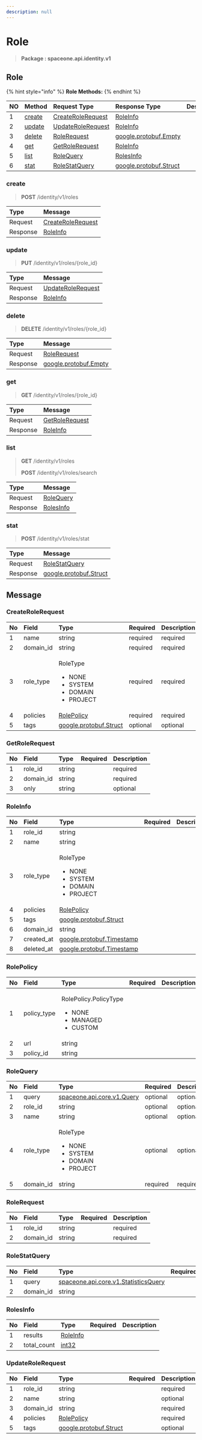 ```yaml
---
description: null
---
```


# Role

> **Package : spaceone.api.identity.v1**

## Role

{% hint style="info" %}
**Role Methods:**
{% endhint %}

| NO | Method | Request Type | Response Type | Description |
| :--- | :--- | :--- | :--- | :--- |
| 1 | [create](role.md#create) | [CreateRoleRequest](role.md#createrolerequest) | [RoleInfo](role.md#roleinfo) |  |
| 2 | [update](role.md#update) | [UpdateRoleRequest](role.md#updaterolerequest) | [RoleInfo](role.md#roleinfo) |  |
| 3 | [delete](role.md#delete) | [RoleRequest](role.md#rolerequest) | [google.protobuf.Empty](https://github.com/protocolbuffers/protobuf/blob/master/src/google/protobuf/empty.proto) |  |
| 4 | [get](role.md#get) | [GetRoleRequest](role.md#getrolerequest) | [RoleInfo](role.md#roleinfo) |  |
| 5 | [list](role.md#list) | [RoleQuery](role.md#rolequery) | [RolesInfo](role.md#rolesinfo) |  |
| 6 | [stat](role.md#stat) | [RoleStatQuery](role.md#rolestatquery) | [google.protobuf.Struct](https://github.com/protocolbuffers/protobuf/blob/master/src/google/protobuf/struct.proto) |  |

### create

> **POST** /identity/v1/roles

| Type | Message |
| :--- | :--- |
| Request | [CreateRoleRequest](role.md#createrolerequest) |
| Response | [RoleInfo](role.md#roleinfo) |

### update

> **PUT** /identity/v1/roles/{role\_id}

| Type | Message |
| :--- | :--- |
| Request | [UpdateRoleRequest](role.md#updaterolerequest) |
| Response | [RoleInfo](role.md#roleinfo) |

### delete

> **DELETE** /identity/v1/roles/{role\_id}

| Type | Message |
| :--- | :--- |
| Request | [RoleRequest](role.md#rolerequest) |
| Response | [google.protobuf.Empty](https://github.com/protocolbuffers/protobuf/blob/master/src/google/protobuf/empty.proto) |

### get

> **GET** /identity/v1/roles/{role\_id}

| Type | Message |
| :--- | :--- |
| Request | [GetRoleRequest](role.md#getrolerequest) |
| Response | [RoleInfo](role.md#roleinfo) |

### list

> **GET** /identity/v1/roles
>
> **POST** /identity/v1/roles/search

| Type | Message |
| :--- | :--- |
| Request | [RoleQuery](role.md#rolequery) |
| Response | [RolesInfo](role.md#rolesinfo) |

### stat

> **POST** /identity/v1/roles/stat

| Type | Message |
| :--- | :--- |
| Request | [RoleStatQuery](role.md#rolestatquery) |
| Response | [google.protobuf.Struct](https://github.com/protocolbuffers/protobuf/blob/master/src/google/protobuf/struct.proto) |

## Message

### CreateRoleRequest

<table>
  <thead>
    <tr>
      <th style="text-align:left">No</th>
      <th style="text-align:left">Field</th>
      <th style="text-align:left">Type</th>
      <th style="text-align:left">Required</th>
      <th style="text-align:left">Description</th>
    </tr>
  </thead>
  <tbody>
    <tr>
      <td style="text-align:left">1</td>
      <td style="text-align:left">name</td>
      <td style="text-align:left">string</td>
      <td style="text-align:left">required</td>
      <td style="text-align:left">required</td>
    </tr>
    <tr>
      <td style="text-align:left">2</td>
      <td style="text-align:left">domain_id</td>
      <td style="text-align:left">string</td>
      <td style="text-align:left">required</td>
      <td style="text-align:left">required</td>
    </tr>
    <tr>
      <td style="text-align:left">3</td>
      <td style="text-align:left">role_type</td>
      <td style="text-align:left">
        <p>RoleType</p>
        <ul>
          <li>NONE</li>
          <li>SYSTEM</li>
          <li>DOMAIN</li>
          <li>PROJECT</li>
        </ul>
      </td>
      <td style="text-align:left">required</td>
      <td style="text-align:left">required</td>
    </tr>
    <tr>
      <td style="text-align:left">4</td>
      <td style="text-align:left">policies</td>
      <td style="text-align:left"> <a href="role.md#rolepolicy">RolePolicy</a>
      </td>
      <td style="text-align:left">required</td>
      <td style="text-align:left">required</td>
    </tr>
    <tr>
      <td style="text-align:left">5</td>
      <td style="text-align:left">tags</td>
      <td style="text-align:left"> <a href="https://github.com/protocolbuffers/protobuf/blob/master/src/google/protobuf/struct.proto">google.protobuf.Struct</a>
      </td>
      <td style="text-align:left">optional</td>
      <td style="text-align:left">optional</td>
    </tr>
  </tbody>
</table>

### GetRoleRequest

| No | Field | Type | Required | Description |
| :--- | :--- | :--- | :--- | :--- |
| 1 | role\_id | string |  | required |
| 2 | domain\_id | string |  | required |
| 3 | only | string |  | optional |

### RoleInfo

<table>
  <thead>
    <tr>
      <th style="text-align:left">No</th>
      <th style="text-align:left">Field</th>
      <th style="text-align:left">Type</th>
      <th style="text-align:left">Required</th>
      <th style="text-align:left">Description</th>
    </tr>
  </thead>
  <tbody>
    <tr>
      <td style="text-align:left">1</td>
      <td style="text-align:left">role_id</td>
      <td style="text-align:left">string</td>
      <td style="text-align:left"></td>
      <td style="text-align:left"></td>
    </tr>
    <tr>
      <td style="text-align:left">2</td>
      <td style="text-align:left">name</td>
      <td style="text-align:left">string</td>
      <td style="text-align:left"></td>
      <td style="text-align:left"></td>
    </tr>
    <tr>
      <td style="text-align:left">3</td>
      <td style="text-align:left">role_type</td>
      <td style="text-align:left">
        <p>RoleType</p>
        <ul>
          <li>NONE</li>
          <li>SYSTEM</li>
          <li>DOMAIN</li>
          <li>PROJECT</li>
        </ul>
      </td>
      <td style="text-align:left"></td>
      <td style="text-align:left"></td>
    </tr>
    <tr>
      <td style="text-align:left">4</td>
      <td style="text-align:left">policies</td>
      <td style="text-align:left"> <a href="role.md#rolepolicy">RolePolicy</a>
      </td>
      <td style="text-align:left"></td>
      <td style="text-align:left"></td>
    </tr>
    <tr>
      <td style="text-align:left">5</td>
      <td style="text-align:left">tags</td>
      <td style="text-align:left"> <a href="https://github.com/protocolbuffers/protobuf/blob/master/src/google/protobuf/struct.proto">google.protobuf.Struct</a>
      </td>
      <td style="text-align:left"></td>
      <td style="text-align:left"></td>
    </tr>
    <tr>
      <td style="text-align:left">6</td>
      <td style="text-align:left">domain_id</td>
      <td style="text-align:left">string</td>
      <td style="text-align:left"></td>
      <td style="text-align:left"></td>
    </tr>
    <tr>
      <td style="text-align:left">7</td>
      <td style="text-align:left">created_at</td>
      <td style="text-align:left"> <a href="https://github.com/protocolbuffers/protobuf/blob/master/src/google/protobuf/timestamp.proto">google.protobuf.Timestamp</a>
      </td>
      <td style="text-align:left"></td>
      <td style="text-align:left"></td>
    </tr>
    <tr>
      <td style="text-align:left">8</td>
      <td style="text-align:left">deleted_at</td>
      <td style="text-align:left"> <a href="https://github.com/protocolbuffers/protobuf/blob/master/src/google/protobuf/timestamp.proto">google.protobuf.Timestamp</a>
      </td>
      <td style="text-align:left"></td>
      <td style="text-align:left"></td>
    </tr>
  </tbody>
</table>

### RolePolicy

<table>
  <thead>
    <tr>
      <th style="text-align:left">No</th>
      <th style="text-align:left">Field</th>
      <th style="text-align:left">Type</th>
      <th style="text-align:left">Required</th>
      <th style="text-align:left">Description</th>
    </tr>
  </thead>
  <tbody>
    <tr>
      <td style="text-align:left">1</td>
      <td style="text-align:left">policy_type</td>
      <td style="text-align:left">
        <p>RolePolicy.PolicyType</p>
        <ul>
          <li>NONE</li>
          <li>MANAGED</li>
          <li>CUSTOM</li>
        </ul>
      </td>
      <td style="text-align:left"></td>
      <td style="text-align:left"></td>
    </tr>
    <tr>
      <td style="text-align:left">2</td>
      <td style="text-align:left">url</td>
      <td style="text-align:left">string</td>
      <td style="text-align:left"></td>
      <td style="text-align:left"></td>
    </tr>
    <tr>
      <td style="text-align:left">3</td>
      <td style="text-align:left">policy_id</td>
      <td style="text-align:left">string</td>
      <td style="text-align:left"></td>
      <td style="text-align:left"></td>
    </tr>
  </tbody>
</table>

### RoleQuery

<table>
  <thead>
    <tr>
      <th style="text-align:left">No</th>
      <th style="text-align:left">Field</th>
      <th style="text-align:left">Type</th>
      <th style="text-align:left">Required</th>
      <th style="text-align:left">Description</th>
    </tr>
  </thead>
  <tbody>
    <tr>
      <td style="text-align:left">1</td>
      <td style="text-align:left">query</td>
      <td style="text-align:left"> <a href="https://spaceone-dev.gitbook.io/api-reference/common-v1/search-query">spaceone.api.core.v1.Query</a>
      </td>
      <td style="text-align:left">optional</td>
      <td style="text-align:left">optional</td>
    </tr>
    <tr>
      <td style="text-align:left">2</td>
      <td style="text-align:left">role_id</td>
      <td style="text-align:left">string</td>
      <td style="text-align:left">optional</td>
      <td style="text-align:left">optional</td>
    </tr>
    <tr>
      <td style="text-align:left">3</td>
      <td style="text-align:left">name</td>
      <td style="text-align:left">string</td>
      <td style="text-align:left">optional</td>
      <td style="text-align:left">optional</td>
    </tr>
    <tr>
      <td style="text-align:left">4</td>
      <td style="text-align:left">role_type</td>
      <td style="text-align:left">
        <p>RoleType</p>
        <ul>
          <li>NONE</li>
          <li>SYSTEM</li>
          <li>DOMAIN</li>
          <li>PROJECT</li>
        </ul>
      </td>
      <td style="text-align:left">optional</td>
      <td style="text-align:left">optional</td>
    </tr>
    <tr>
      <td style="text-align:left">5</td>
      <td style="text-align:left">domain_id</td>
      <td style="text-align:left">string</td>
      <td style="text-align:left">required</td>
      <td style="text-align:left">required</td>
    </tr>
  </tbody>
</table>

### RoleRequest

| No | Field | Type | Required | Description |
| :--- | :--- | :--- | :--- | :--- |
| 1 | role\_id | string |  | required |
| 2 | domain\_id | string |  | required |

### RoleStatQuery

| No | Field | Type | Required | Description |
| :--- | :--- | :--- | :--- | :--- |
| 1 | query | [spaceone.api.core.v1.StatisticsQuery](https://spaceone-dev.gitbook.io/api-reference/common-v1/statistics-query) |  | required |
| 2 | domain\_id | string |  | required |

### RolesInfo

| No | Field | Type | Required | Description |
| :--- | :--- | :--- | :--- | :--- |
| 1 | results | [RoleInfo](role.md#roleinfo) |  |  |
| 2 | total\_count | [int32](https://github.com/protocolbuffers/protobuf/blob/master/src/google/protobuf/type.proto) |  |  |

### UpdateRoleRequest

| No | Field | Type | Required | Description |
| :--- | :--- | :--- | :--- | :--- |
| 1 | role\_id | string |  | required |
| 2 | name | string |  | optional |
| 3 | domain\_id | string |  | required |
| 4 | policies | [RolePolicy](role.md#rolepolicy) |  | required |
| 5 | tags | [google.protobuf.Struct](https://github.com/protocolbuffers/protobuf/blob/master/src/google/protobuf/struct.proto) |  | optional |

